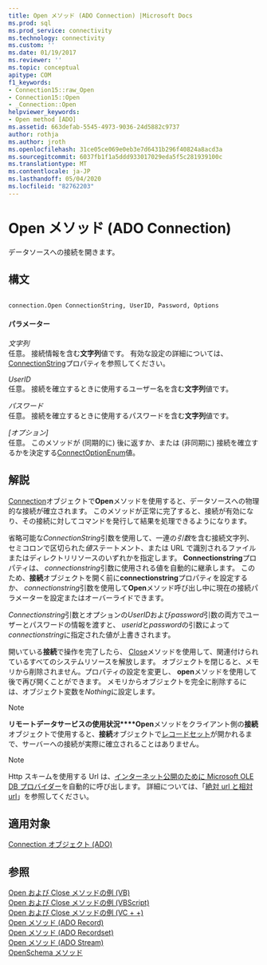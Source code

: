 ```yaml
---
title: Open メソッド (ADO Connection) |Microsoft Docs
ms.prod: sql
ms.prod_service: connectivity
ms.technology: connectivity
ms.custom: ''
ms.date: 01/19/2017
ms.reviewer: ''
ms.topic: conceptual
apitype: COM
f1_keywords:
- Connection15::raw_Open
- Connection15::Open
- _Connection::Open
helpviewer_keywords:
- Open method [ADO]
ms.assetid: 663defab-5545-4973-9036-24d5882c9737
author: rothja
ms.author: jroth
ms.openlocfilehash: 31ce05ce069e0eb3e7d6431b296f40824a8acd3a
ms.sourcegitcommit: 6037fb1f1a5ddd933017029eda5f5c281939100c
ms.translationtype: MT
ms.contentlocale: ja-JP
ms.lasthandoff: 05/04/2020
ms.locfileid: "82762203"
---
```

# <a name="open-method-ado-connection"></a>Open メソッド (ADO Connection)
データソースへの接続を開きます。  
  
## <a name="syntax"></a>構文  
  
```  
  
connection.Open ConnectionString, UserID, Password, Options  
```  
  
#### <a name="parameters"></a>パラメーター  
 *文字列*  
 任意。 接続情報を含む**文字列**値です。 有効な設定の詳細については、 [ConnectionString](../../../ado/reference/ado-api/connectionstring-property-ado.md)プロパティを参照してください。  
  
 *UserID*  
 任意。 接続を確立するときに使用するユーザー名を含む**文字列**値です。  
  
 *パスワード*  
 任意。 接続を確立するときに使用するパスワードを含む**文字列**値です。  
  
 *[オプション]*  
 任意。 このメソッドが (同期的に) 後に返すか、または (非同期に) 接続を確立するかを決定する[ConnectOptionEnum](../../../ado/reference/ado-api/connectoptionenum.md)値。  
  
## <a name="remarks"></a>解説  
 [Connection](../../../ado/reference/ado-api/connection-object-ado.md)オブジェクトで**Open**メソッドを使用すると、データソースへの物理的な接続が確立されます。 このメソッドが正常に完了すると、接続が有効になり、その接続に対してコマンドを発行して結果を処理できるようになります。  
  
 省略可能な*ConnectionString*引数を使用して、一連の*引数*を含む接続文字列、セミコロンで区切られた*値*ステートメント、または URL で識別されるファイルまたはディレクトリリソースのいずれかを指定します。 **Connectionstring**プロパティは、 *connectionstring*引数に使用される値を自動的に継承します。 このため、**接続**オブジェクトを開く前に**connectionstring**プロパティを設定するか、 *connectionstring*引数を使用して**Open**メソッド呼び出し中に現在の接続パラメーターを設定またはオーバーライドできます。  
  
 *Connectionstring*引数とオプションの*UserID*および*password*引数の両方でユーザーとパスワードの情報を渡すと、 *userid*と*password*の引数によって*connectionstring*に指定された値が上書きされます。  
  
 開いている**接続**で操作を完了したら、 [Close](../../../ado/reference/ado-api/close-method-ado.md)メソッドを使用して、関連付けられているすべてのシステムリソースを解放します。 オブジェクトを閉じると、メモリから削除されません。プロパティの設定を変更し、 **open**メソッドを使用して後で再び開くことができます。 メモリからオブジェクトを完全に削除するには、オブジェクト変数を*Nothing*に設定します。  
  
> [!NOTE]
>  **リモートデータサービスの使用状況****Open**メソッドをクライアント側の**接続**オブジェクトで使用すると、**接続**オブジェクトで[レコードセット](../../../ado/reference/ado-api/recordset-object-ado.md)が開かれるまで、サーバーへの接続が実際に確立されることはありません。  
  
> [!NOTE]
>  Http スキームを使用する Url は、[インターネット公開のために Microsoft OLE DB プロバイダー](../../../ado/guide/appendixes/microsoft-ole-db-provider-for-internet-publishing.md)を自動的に呼び出します。 詳細については、「[絶対 url と相対 url](../../../ado/guide/data/absolute-and-relative-urls.md)」を参照してください。  
  
## <a name="applies-to"></a>適用対象  
 [Connection オブジェクト (ADO)](../../../ado/reference/ado-api/connection-object-ado.md)  
  
## <a name="see-also"></a>参照  
 [Open および Close メソッドの例 (VB)](../../../ado/reference/ado-api/open-and-close-methods-example-vb.md)   
 [Open および Close メソッドの例 (VBScript)](../../../ado/reference/ado-api/open-and-close-methods-example-vbscript.md)   
 [Open および Close メソッドの例 (VC + +)](../../../ado/reference/ado-api/open-and-close-methods-example-vc.md)   
 [Open メソッド (ADO Record)](../../../ado/reference/ado-api/open-method-ado-record.md)   
 [Open メソッド (ADO Recordset)](../../../ado/reference/ado-api/open-method-ado-recordset.md)   
 [Open メソッド (ADO Stream)](../../../ado/reference/ado-api/open-method-ado-stream.md)   
 [OpenSchema メソッド](../../../ado/reference/ado-api/openschema-method.md)
